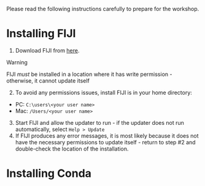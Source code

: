 Please read the following instructions carefully to prepare for the workshop.

# Installing FIJI

1. Download FIJI from [here](https://fiji.sc/).
> [!WARNING]
> FIJI *must* be installed in a location where it has write permission - otherwise, it cannot update itself 
2. To avoid any permissions issues, install FIJI is in your home directory:
  * PC: `C:\users\<your user name>`
  * Mac: `/Users/<your user name>`
3. Start FIJI and allow the updater to run - if the updater does not run automatically, select `Help > Update`
4. If FIJI produces any error messages, it is most likely because it does not have the necessary permissions to update itself - return to step #2 and double-check the location of the installation.

# Installing Conda
